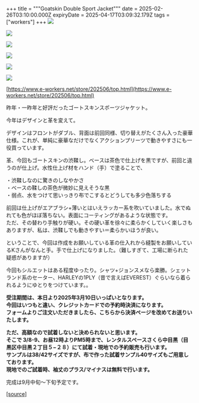 +++
title = """Goatskin Double Sport Jacket"""
date = 2025-02-26T03:10:00.000Z
expiryDate = 2025-04-17T03:09:32.179Z
tags = ["workers"]
+++
[![](https://blogger.googleusercontent.com/img/b/R29vZ2xl/AVvXsEip938SoSdjQWM12tZ8DDCTQ0g7XAG9k9yAM5PcpeMlZlccM1khJD0LbSuSasR_k0JSthb_SHH0qV7wDi7n5xmLg3Kv-jyxOE1n01qEuCqHR54WcVIz3bZd5PwgGv3gkBLPWM6cfYwr3fU3TXArGUO3n2Y9vJI-VKC9t9EhRMag_kgurVLE381E79EE-6I/s320/top7.jpg)](https://blogger.googleusercontent.com/img/b/R29vZ2xl/AVvXsEip938SoSdjQWM12tZ8DDCTQ0g7XAG9k9yAM5PcpeMlZlccM1khJD0LbSuSasR_k0JSthb_SHH0qV7wDi7n5xmLg3Kv-jyxOE1n01qEuCqHR54WcVIz3bZd5PwgGv3gkBLPWM6cfYwr3fU3TXArGUO3n2Y9vJI-VKC9t9EhRMag_kgurVLE381E79EE-6I/s1125/top7.jpg)

  

[![](https://blogger.googleusercontent.com/img/b/R29vZ2xl/AVvXsEh7UMuWvap_6zsktAIPu6B2K7CH8CZt4KyXxTXpwIO4eVtlpSJaQ7N1vqesfMzxNA-flquMIesy7zc_puCk_3rvl5RsT4-bDTf3Gp_S0fZ0VUkNbRWGqLDoHJy3qGOVE_AerAB7VesrEeuUTD6qHkDiRNlS3aa4Aw3AibGxVmqWxUqjOEMh3WfiQMoXnKo/s320/top6.jpg)](https://blogger.googleusercontent.com/img/b/R29vZ2xl/AVvXsEh7UMuWvap_6zsktAIPu6B2K7CH8CZt4KyXxTXpwIO4eVtlpSJaQ7N1vqesfMzxNA-flquMIesy7zc_puCk_3rvl5RsT4-bDTf3Gp_S0fZ0VUkNbRWGqLDoHJy3qGOVE_AerAB7VesrEeuUTD6qHkDiRNlS3aa4Aw3AibGxVmqWxUqjOEMh3WfiQMoXnKo/s1125/top6.jpg)

  

[![](https://blogger.googleusercontent.com/img/b/R29vZ2xl/AVvXsEhrQd0ZpAA_iSNAzBXifHZsKZQDEHDEs2ZYO7wtt1uojWJP3fQSpuhxHhnKptl-hYjAvasxdm3tNwgiNgqCPzq5NJG55H1bRPmbs5BKYnghCFDR02ADZS0FzGCOZG8xM8t_wT6oacdJXZkXi4Xs1PaH9VhB3vCDq19ckLhNH-XwFoMng9deFcLADe-z8qM/s320/top5.jpg)](https://blogger.googleusercontent.com/img/b/R29vZ2xl/AVvXsEhrQd0ZpAA_iSNAzBXifHZsKZQDEHDEs2ZYO7wtt1uojWJP3fQSpuhxHhnKptl-hYjAvasxdm3tNwgiNgqCPzq5NJG55H1bRPmbs5BKYnghCFDR02ADZS0FzGCOZG8xM8t_wT6oacdJXZkXi4Xs1PaH9VhB3vCDq19ckLhNH-XwFoMng9deFcLADe-z8qM/s1125/top5.jpg)

  

[![](https://blogger.googleusercontent.com/img/b/R29vZ2xl/AVvXsEhGVfjPMEFELHeXHMmXYmynGmhHQgsUhjc3muIU4tlc0voVdVNRVgfA6RMbgOjG1jSzmYeM_6Qvo2p9-4cHGIB8-QoM2oLg0ti4bjSMxj8HWI89UNGEAyKRE8Xlgqqeoi1_4BoWVE5dp1klmPwN_Z0NJta-AHKhP5d2h70lop1OgU16jE5WyRIjnY6oAkA/s320/top4.jpg)](https://blogger.googleusercontent.com/img/b/R29vZ2xl/AVvXsEhGVfjPMEFELHeXHMmXYmynGmhHQgsUhjc3muIU4tlc0voVdVNRVgfA6RMbgOjG1jSzmYeM_6Qvo2p9-4cHGIB8-QoM2oLg0ti4bjSMxj8HWI89UNGEAyKRE8Xlgqqeoi1_4BoWVE5dp1klmPwN_Z0NJta-AHKhP5d2h70lop1OgU16jE5WyRIjnY6oAkA/s1125/top4.jpg)

  

[![](https://blogger.googleusercontent.com/img/b/R29vZ2xl/AVvXsEies5gTq79rAWl05MqbNWJ0QVHj2gBWCZqSUlN6u2CcshATJtBT19nWjlTeoyqPV6P05wiww1mdSmWuC70kNJ1nA3vaUKxgg62ARuOUXHFpoL_yARq3t6Kiv13W0uBq6uFGKtIG9U3YcazIryb0SRorRiWUYWfxcK5WJziVzgz_ziKIgCXpr7I-ziQMnoU/s320/top3.jpg)](https://blogger.googleusercontent.com/img/b/R29vZ2xl/AVvXsEies5gTq79rAWl05MqbNWJ0QVHj2gBWCZqSUlN6u2CcshATJtBT19nWjlTeoyqPV6P05wiww1mdSmWuC70kNJ1nA3vaUKxgg62ARuOUXHFpoL_yARq3t6Kiv13W0uBq6uFGKtIG9U3YcazIryb0SRorRiWUYWfxcK5WJziVzgz_ziKIgCXpr7I-ziQMnoU/s1125/top3.jpg)

  

[![](https://blogger.googleusercontent.com/img/b/R29vZ2xl/AVvXsEhU_pzPNxZ4Eav6MiLZZoaMUygaJZ2zOikvUBqlFdwXbVA_zVlvgOpihwn7cdr-bra-PlvK_pTVwmZWXSmPQAbz0Fzo6FqwlpjhPQ-l2uDhP4RnKDCFscXjZ6X_Js3c3sL1bMxH8vDzGytRZoTApZNLnTTnyu1yptsbxiMLYb4BBIZOZ2b7OLRLU7TtN8w/s320/top2.jpg)](https://blogger.googleusercontent.com/img/b/R29vZ2xl/AVvXsEhU_pzPNxZ4Eav6MiLZZoaMUygaJZ2zOikvUBqlFdwXbVA_zVlvgOpihwn7cdr-bra-PlvK_pTVwmZWXSmPQAbz0Fzo6FqwlpjhPQ-l2uDhP4RnKDCFscXjZ6X_Js3c3sL1bMxH8vDzGytRZoTApZNLnTTnyu1yptsbxiMLYb4BBIZOZ2b7OLRLU7TtN8w/s1125/top2.jpg)

[https://www.e-workers.net/store/202506/top.html](https://www.e-workers.net/store/202506/top.html)

昨年・一昨年と好評だったゴートスキンスポーツジャケット。

今年はデザインと革を変えて。

デザインはフロントがダブル、背面は前回同様、切り替えがたくさん入った豪華仕様。これが、単純に豪華なだけでなくアクションプリーツで動きやすさにも一役買っています。

革、今回もゴートスキンの渋鞣し。ベースは茶色で仕上げを黒ですが、前回と違うのが仕上げ。水性仕上げ材をハンド（手）で塗ることで、

・渋鞣しなのに驚きのしなやかさ  
・ベースの鞣しの茶色が微妙に見えそうな黒  
・弱点、水をつけて思いっきり布でこするとどうしても多少色落ちする

前回は仕上げがエアブラシ+薄いとはいえラッカー系を吹いていました。水でぬれても色がほぼ落ちない。表面にコーティングがあるような状態です。  
ただ、その替わり手触りが硬い。その硬い革を徐々に柔らかくしていく楽しさもありますが、私は、渋鞣しでも動きやすい＝柔らかいほうが良い。

ということで、今回は作成をお願いしている革の仕入れから縫製をお願いしているKさんがなんと手。手で仕上げになりました。（難しすぎて、工場に断られた疑惑がありますが）

今回もシルエットはある程度ゆったり。シャツ+ジョンスメなら楽勝。シェットランド系のセーター、HARLEYの1PLY（昔で言えばEVEREST）ぐらいなら着られるようにゆとりをつけています。。

**受注期間は、本日より2025年3月10日いっぱいとなります。  
今回はいつもと違い、クレジットカードでの予約時決済になります。  
フォームよりご注文いただきましたら、こちらから決済ページを改めてお送りいたします。**

**ただ、高額なので試着しないと決められないと思います。  
そこで 3/8-9、お昼12時よりPM5時まで、レンタルスペースさくら中目黒（目黒区中目黒２丁目５−２８）にて試着・現地での予約販売も行います。  
サンプルは38/42サイズですが、布で作った試着サンプル40サイズもご用意しております。  
現地でのご試着時、袖丈のプラス/マイナスは無料で行います。**

完成は9月中旬〜下旬予定です。

[[source]](https://eworkers.blogspot.com/2025/02/goatskin-double-sport-jacket.html)

